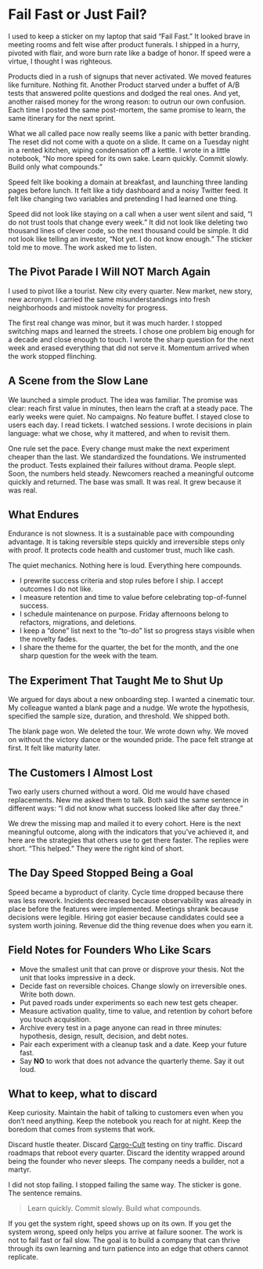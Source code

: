# Fail Fast or Just Fail?

I used to keep a sticker on my laptop that said “Fail Fast.” It looked brave in meeting rooms and felt wise after product funerals. I shipped in a hurry, pivoted with flair, and wore burn rate like a badge of honor. If speed were a virtue, I thought I was righteous.

Products died in a rush of signups that never activated. We moved features like furniture. Nothing fit. Another Product starved under a buffet of A/B tests that answered polite questions and dodged the real ones. And yet, another raised money for the wrong reason: to outrun our own confusion. Each time I posted the same post-mortem, the same promise to learn, the same itinerary for the next sprint.

What we all called pace now really seems like a panic with better branding. The reset did not come with a quote on a slide. It came on a Tuesday night in a rented kitchen, wiping condensation off a kettle. I wrote in a little notebook, “No more speed for its own sake. Learn quickly. Commit slowly. Build only what compounds.”

Speed felt like booking a domain at breakfast, and launching three landing pages before lunch. It felt like a tidy dashboard and a noisy Twitter feed. It felt like changing two variables and pretending I had learned one thing.

Speed did not look like staying on a call when a user went silent and said, “I do not trust tools that change every week.” It did not look like deleting two thousand lines of clever code, so the next thousand could be simple. It did not look like telling an investor, “Not yet. I do not know enough.” The sticker told me to move. The work asked me to listen.

## The Pivot Parade I Will NOT March Again

I used to pivot like a tourist. New city every quarter. New market, new story, new acronym. I carried the same misunderstandings into fresh neighborhoods and mistook novelty for progress.

The first real change was minor, but it was much harder. I stopped switching maps and learned the streets. I chose one problem big enough for a decade and close enough to touch. I wrote the sharp question for the next week and erased everything that did not serve it. Momentum arrived when the work stopped flinching.

## A Scene from the Slow Lane

We launched a simple product. The idea was familiar. The promise was clear: reach first value in minutes, then learn the craft at a steady pace. The early weeks were quiet. No campaigns. No feature buffet. I stayed close to users each day. I read tickets. I watched sessions. I wrote decisions in plain language: what we chose, why it mattered, and when to revisit them.

One rule set the pace. Every change must make the next experiment cheaper than the last. We standardized the foundations. We instrumented the product. Tests explained their failures without drama. People slept. Soon, the numbers held steady. Newcomers reached a meaningful outcome quickly and returned. The base was small. It was real. It grew because it was real.

## What Endures

Endurance is not slowness. It is a sustainable pace with compounding advantage. It is taking reversible steps quickly and irreversible steps only with proof. It protects code health and customer trust, much like cash.

The quiet mechanics. Nothing here is loud. Everything here compounds.

- I prewrite success criteria and stop rules before I ship. I accept outcomes I do not like.
- I measure retention and time to value before celebrating top-of-funnel success.
- I schedule maintenance on purpose. Friday afternoons belong to refactors, migrations, and deletions.
- I keep a “done” list next to the “to-do” list so progress stays visible when the novelty fades.
- I share the theme for the quarter, the bet for the month, and the one sharp question for the week with the team.

## The Experiment That Taught Me to Shut Up

We argued for days about a new onboarding step. I wanted a cinematic tour. My colleague wanted a blank page and a nudge. We wrote the hypothesis, specified the sample size, duration, and threshold. We shipped both.

The blank page won. We deleted the tour. We wrote down why. We moved on without the victory dance or the wounded pride. The pace felt strange at first. It felt like maturity later.

## The Customers I Almost Lost

Two early users churned without a word. Old me would have chased replacements. New me asked them to talk. Both said the same sentence in different ways: “I did not know what success looked like after day three.”

We drew the missing map and mailed it to every cohort. Here is the next meaningful outcome, along with the indicators that you’ve achieved it, and here are the strategies that others use to get there faster. The replies were short. “This helped.” They were the right kind of short.

## The Day Speed Stopped Being a Goal

Speed became a byproduct of clarity. Cycle time dropped because there was less rework. Incidents decreased because observability was already in place before the features were implemented. Meetings shrank because decisions were legible. Hiring got easier because candidates could see a system worth joining. Revenue did the thing revenue does when you earn it.

## Field Notes for Founders Who Like Scars

- Move the smallest unit that can prove or disprove your thesis. Not the unit that looks impressive in a deck.
- Decide fast on reversible choices. Change slowly on irreversible ones. Write both down.
- Put paved roads under experiments so each new test gets cheaper.
- Measure activation quality, time to value, and retention by cohort before you touch acquisition.
- Archive every test in a page anyone can read in three minutes: hypothesis, design, result, decision, and debt notes.
- Pair each experiment with a cleanup task and a date. Keep your future fast.
- Say **NO** to work that does not advance the quarterly theme. Say it out loud.

## What to keep, what to discard

Keep curiosity. Maintain the habit of talking to customers even when you don’t need anything. Keep the notebook you reach for at night. Keep the boredom that comes from systems that work.

Discard hustle theater. Discard [Cargo-Cult](/2024/cargo-cult/) testing on tiny traffic. Discard roadmaps that reboot every quarter. Discard the identity wrapped around being the founder who never sleeps. The company needs a builder, not a martyr.

I did not stop failing. I stopped failing the same way. The sticker is gone. The sentence remains.

> Learn quickly. Commit slowly. Build what compounds.

If you get the system right, speed shows up on its own. If you get the system wrong, speed only helps you arrive at failure sooner. The work is not to fail fast or fail slow. The goal is to build a company that can thrive through its own learning and turn patience into an edge that others cannot replicate.